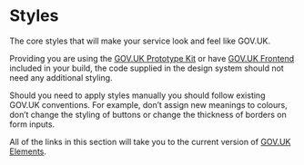 # Styles

The core styles that will make your service look and feel like GOV.UK.

Providing you are using the [GOV.UK Prototype Kit](https://github.com/alphagov/govuk_prototype_kit/) or have [GOV.UK Frontend](https://github.com/alphagov/govuk-frontend) included in your build, the code supplied in the design system should not need any additional styling.

Should you need to apply styles manually you should follow existing GOV.UK conventions. For example, don’t assign new meanings to colours, don’t change the styling of buttons or change the thickness of borders on form inputs.

All of the links in this section will take you to the current version of [GOV.UK Elements](http://govuk-elements.herokuapp.com/).
